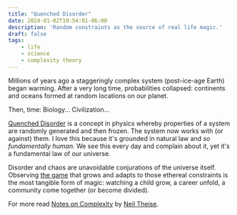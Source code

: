 ```yaml
---
title: "Quenched Disorder"
date: 2024-01-02T19:54:01-06:00
description: 'Random constraints as the source of real life magic.'
draft: false
tags:
    - life
    - science
    - complexity theory
---
```


Millions of years ago a staggeringly complex system (post-ice-age Earth) began warming. After a very long time, probabilities collapsed: continents and oceans formed at random locations on our planet.

Then, time: Biology... Civilization...

[Quenched Disorder]([https://en.wikipedia.org/wiki/Order_and_disorder#Quenched_disorder](https://en.wikipedia.org/wiki/Order_and_disorder#Quenched_disorder)) is a concept in physics whereby properties of a system are randomly generated and then frozen. The system now works with (or against) them. I love this because it's grounded in natural law and *so fundamentally human*. We see this every day and complain about it, yet it's a fundamental law of our universe.

Disorder and chaos are unavoidable conjurations of the universe itself. Observing [the game]([https://en.wikipedia.org/wiki/Conway%27s_Game_of_Life](https://en.wikipedia.org/wiki/Conway%27s_Game_of_Life)) that grows and adapts to those ethereal constraints is the most tangible form of magic: watching a child grow, a career unfold, a community come together (or become divided).

For more read [Notes on Complexity]([https://www.spiegelandgrau.com/notes-on-complexity](https://www.spiegelandgrau.com/notes-on-complexity)) by [Neil Theise]([https://www.neiltheiseofficial.com/](https://www.neiltheiseofficial.com/)).